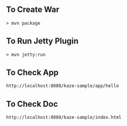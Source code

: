 ## To Create War
```
> mvn package
```

## To Run Jetty Plugin
```
> mvn jetty:run
```

## To Check App
```
http://localhost:8080/kaze-sample/app/hello
```

## To Check Doc
```
http://localhost:8080/kaze-sample/index.html
```
